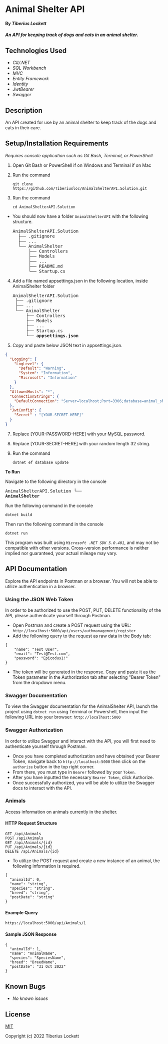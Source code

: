 # Animal Shelter API

#### By _Tiberius Lockett_

#### _An API for keeping track of dogs and cats in an animal shelter._

## Technologies Used

* _C#/.NET_
* _SQL Workbench_
* _MVC_
* _Entity Framework_
* _Identity_
* _JwtBearer_
* _Swagger_

## Description

An API created for use by an animal shelter to keep track of the dogs and cats in their care.

## Setup/Installation Requirements
_Requires console application such as Git Bash, Terminal, or PowerShell_

1. Open Git Bash or PowerShell if on Windows and Terminal if on Mac
2. Run the command

    ``git clone https://github.com/Tiberiusloc/AnimalShelterAPI.Solution.git``

3. Run the command

    ``cd AnimalShelterAPI.Solution``

* You should now have a folder `AnimalShelterAPI` with the following structure.
    <pre>AnimalShelterAPI.Solution
    ├── .gitignore 
    ├── ... 
    └── AnimalShelter
        ├── Controllers
        ├── Models
        ├── ...
        ├── README.md
        └── Startup.cs</pre>

4. Add a file named appsettings.json in the following location, inside AnimalShelter folder 

    <pre>AnimalShelterAPI.Solution
    ├── .gitignore 
    ├── ... 
    └── AnimalShelter
        ├── Controllers
        ├── Models
        ├── ...
        ├── Startup.cs
        └── <strong>appsettings.json</strong></pre>
      
5. Copy and paste below JSON text in appsettings.json.

```json
{
  "Logging": {
    "LogLevel": {
      "Default": "Warning",
      "System": "Information",
      "Microsoft": "Information"
    }
  },
  "AllowedHosts": "*",
  "ConnectionStrings": {
    "DefaultConnection": "Server=localhost;Port=3306;database=animal_shelter;uid=root;pwd=[YOUR-PASSWORD-HERE];"
  },
  "JwtConfig": {
    "Secret" : "[YOUR-SECRET-HERE]"
  }
}

```

7. Replace [YOUR-PASSWORD-HERE] with your MySQL password.

8. Replace [YOUR-SECRET-HERE] with your random length 32 string.

9. Run the command

    ```dotnet ef database update```


<strong>To Run</strong>

Navigate to the following directory in the console
    <pre>AnimalShelterAPI.Solution
    └── <strong>AnimalShelter</strong></pre>

Run the following command in the console

  ``dotnet build``

Then run the following command in the console

  ``dotnet run``

This program was built using _`Microsoft .NET SDK 5.0.401`_, and may not be compatible with other versions. Cross-version performance is neither implied nor guaranteed, your actual mileage may vary.

## API Documentation
Explore the API endpoints in Postman or a browser. You will not be able to utilize authentication in a browser.

### Using the JSON Web Token
In order to be authorized to use the POST, PUT, DELETE functionality of the API, please authenticate yourself through Postman.
* Open Postman and create a POST request using the URL: `http://localhost:5000/api/users/authmanagement/register`
* Add the following query to the request as raw data in the Body tab:
```
{
    "name": "Test User",
    "email": "Test@Test.com",
    "password": "Epicodus1!"
}
```
* The token will be generated in the response. Copy and paste it as the Token parameter in the Authorization tab after selecting "Bearer Token" from the dropdown menu.

###  Swagger Documentation 
To view the Swagger documentation for the AnimalShelter API, launch the project using `dotnet run` using Terminal or Powershell, then input the following URL into your browser: `http://localhost:5000`

###  Swagger Authorization 
In order to utilize Swagger and interact with the API, you will first need to authenticate yourself through Postman. 
* Once you have completed authorization and have obtained your Bearer Token, navigate back to `http://localhost:5000` then click on the `authorize` button in the top right corner.
* From there, you must type in `Bearer` followed by your `Token`.
* After you have inputted the necessary `Bearer Token`, click Authorize.
* Once successfully authorized, you will be able to utilize the Swagger docs to interact with the API.

### Animals
Access information on animals currently in the shelter.

#### HTTP Request Structure
```
GET /api/Animals
POST /api/Animals
GET /api/Animals/{id}
PUT /api/Animals/{id}
DELETE /api/Animals/{id}
```
* To utilize the POST request and create a new instance of an animal, the following information is required.
```
{
  "animalId": 0,
  "name": "string",
  "species": "string",
  "breed": "string",
  "postDate": "string"
}
```

#### Example Query
```
https://localhost:5000/api/Animals/1
```
#### Sample JSON Response
```
{
  "animalId": 1,
  "name": "AnimalName",
  "species": "SpeciesName",
  "breed": "BreedName",
  "postDate": "31 Oct 2022"
}
```

## Known Bugs

* _No known issues_

## License

[MIT](/LICENSE)

Copyright (c) 2022 Tiberius Lockett